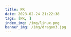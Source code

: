 ```yaml
---
title: PR
date: 2023-02-24 21:22:38
tags: [PR, ]
index_img: /img/linux.png
banner_img: /img/dragon3.jpg
---
```

